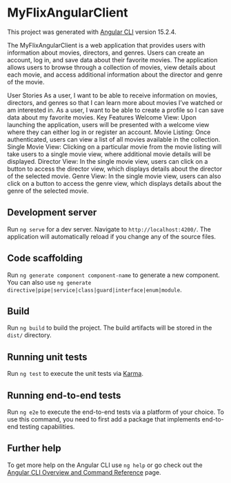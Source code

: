 # MyFlixAngularClient

This project was generated with [Angular CLI](https://github.com/angular/angular-cli) version 15.2.4.

The MyFlixAngularClient is a web application that provides users with information about movies, directors, and genres. Users can create an account, log in, and save data about their favorite movies. The application allows users to browse through a collection of movies, view details about each movie, and access additional information about the director and genre of the movie.

User Stories
As a user, I want to be able to receive information on movies, directors, and genres so that I can learn more about movies I’ve watched or am interested in.
As a user, I want to be able to create a profile so I can save data about my favorite movies.
Key Features
Welcome View: Upon launching the application, users will be presented with a welcome view where they can either log in or register an account.
Movie Listing: Once authenticated, users can view a list of all movies available in the collection.
Single Movie View: Clicking on a particular movie from the movie listing will take users to a single movie view, where additional movie details will be displayed.
Director View: In the single movie view, users can click on a button to access the director view, which displays details about the director of the selected movie.
Genre View: In the single movie view, users can also click on a button to access the genre view, which displays details about the genre of the selected movie.

## Development server

Run `ng serve` for a dev server. Navigate to `http://localhost:4200/`. The application will automatically reload if you change any of the source files.

## Code scaffolding

Run `ng generate component component-name` to generate a new component. You can also use `ng generate directive|pipe|service|class|guard|interface|enum|module`.

## Build

Run `ng build` to build the project. The build artifacts will be stored in the `dist/` directory.

## Running unit tests

Run `ng test` to execute the unit tests via [Karma](https://karma-runner.github.io).

## Running end-to-end tests

Run `ng e2e` to execute the end-to-end tests via a platform of your choice. To use this command, you need to first add a package that implements end-to-end testing capabilities.

## Further help

To get more help on the Angular CLI use `ng help` or go check out the [Angular CLI Overview and Command Reference](https://angular.io/cli) page.
